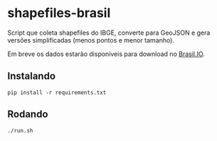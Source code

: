 # shapefiles-brasil

Script que coleta shapefiles do IBGE, converte para GeoJSON e gera versões
simplificadas (menos pontos e menor tamanho).

Em breve os dados estarão disponíveis para download no
[Brasil.IO](https://brasil.io/).


## Instalando

```shell
pip install -r requirements.txt
```


## Rodando

```shell
./run.sh
```
